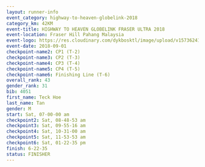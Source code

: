 ```yaml
---
layout: runner-info 
event_category: highway-to-heaven-globelink-2018 
category_km: 42KM 
event-title: HIGHWAY TO HEAVEN GLOBELINK FRASER ULTRA 2018 
event-location: Fraser Hill Pahang Malaysia 
event-logo: https://res.cloudinary.com/dykbosktl/image/upload/v1573624145/Logo/download_nnzjlh.png 
event-date: 2018-09-01 
checkpoint-name2: CP1 (T-2) 
checkpoint-name3: CP2 (T-3) 
checkpoint-name4: CP3 (T-4) 
checkpoint-name5: CP4 (T-5) 
checkpoint-name6: Finishing Line (T-6) 
overall_rank: 43
gender_rank: 31
bib: 4051
first_name: Teck Hoe
last_name: Tan
gender: M
start: Sat, 07-00-00 am
checkpoint2: Sat, 08-48-53 am
checkpoint3: Sat, 09-55-16 am
checkpoint4: Sat, 10-31-00 am
checkpoint5: Sat, 11-53-53 am
checkpoint6: Sat, 01-22-35 pm
finish: 6-22-35
status: FINISHER
---
```

